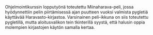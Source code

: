 Ohjelmointikurssin lopputyönä toteutettu Miinaharava-peli, jossa hyödynnettiin pelin piirtämisessä ajan puutteen vuoksi valmista 
pygletiä käyttävää Haravasto-kirjastoa. Varsinainen peli-ikkuna on siis toteutettu pygletillä, mutta aloitusvalikon tein tkinterillä
syystä, että halusin oppia molempien kirjastojen käytön samalla kertaa.
